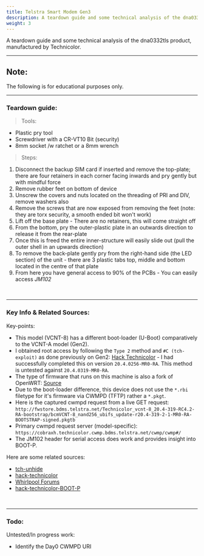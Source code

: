 ```yaml
---
title: Telstra Smart Modem Gen3
description: A teardown guide and some technical analysis of the dna0332tls product, manufactured by Technicolor.
weight: 3
---
```


A teardown guide and some technical analysis of the dna0332tls product, manufactured by Technicolor.

---

## Note:

The following is for educational purposes only.

---

### Teardown guide:

> Tools: 

- Plastic pry tool<br>
- Screwdriver with a CR-VT10 Bit (security)<br>
- 8mm socket /w ratchet or a 8mm wrench

> Steps:

1.  Disconnect the backup SIM card if inserted and remove the top-plate; there are four retainers in each corner facing inwards and pry gently but with mindful force
2.  Remove rubber feet on bottom of device
3. Unscrew the covers and nuts located on the threading of PRI and DIV, remove washers also
4. Remove the screws that are now exposed from removing the feet (note: they are torx security, a smooth ended bit won't work)
5. Lift off the base plate - There are no retainers, this will come straight off
6. From the bottom, pry the outer-plastic plate in an outwards direction to release it from the rear-plate
7. Once this is freed the entire inner-structure will easily slide out (pull the outer shell in an upwards direction)
8. To remove the back-plate gently pry from the right-hand side (the LED section) of the unit - there are 3 plastic tabs top, middle and bottom located in the centre of that plate
9. From here you have general access to 90% of the PCBs - You can easily access *JM102*

<br/>

---

### Key Info & Related Sources:

Key-points:

- This model (VCNT-8) has a different boot-loader (U-Boot) comparatively to the VCNT-A model (Gen2). 
- I obtained root access by following the `Type 2` method and `#C (tch-exploit)` as done previously on Gen2: [Hack Technicolor](https://hack-technicolor.readthedocs.io/en/stable/Repository/#telstra-smart-modem-gen2) - I had successfully completed this on version `20.4.0256-MR0-RA`. This method is untested against `20.4.0319-MR0-RA`.
- The type of firmware that runs on this machine is also a fork of OpenWRT: [Source](https://dev.iopsys.eu/feed/targets/-/tree/dna0332tls/iopsys-brcm63xx-arm)
- Due to the boot-loader difference, this device does not use the `*.rbi` filetype for it's firmware via CWMPD (TFTP) rather a `*.pkgt`.
- Here is the captured cwmpd request from a live GET request: `http://fwstore.bdms.telstra.net/Technicolor_vcnt-8_20.4-319-RC4.2-RA-bootstrap/bcmVCNT-8_nand256_ubifs_update-r20.4-319-2-1-MR0-RA-BOOTSTRAP-signed.pkgtb`
- Primary cwmpd request server (model-specific): `https://cobraxh.technicolor.cwmp.bdms.telstra.net/cwmp/cwmp#/`
- The JM102 header for serial access does work and provides insight into BOOT-P. 

Here are some related sources:

- [tch-unhide](https://github.com/seud0nym/tch-gui-unhide/issues/74)
- [hack-technicolor](https://github.com/hack-technicolor/hack-technicolor/issues/219)
- [Whirlpool Forums](https://whrl.pl/Rgo7iw)
- [hack-technicolor-BOOT-P](https://github.com/hack-technicolor/hack-technicolor/issues/219#issuecomment-1166396317)

<br/>

---

### Todo: 

Untested/In progress work:

- Identify the Day0 CWMPD URI
